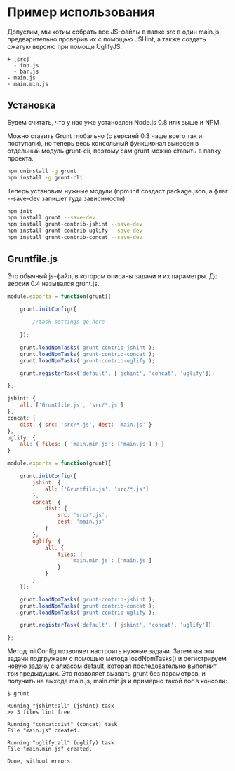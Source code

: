 Пример использования
====================


Допустим, мы хотим собрать все JS-файлы в папке src в один main.js, предварительно проверив их c помощью JSHint, а также создать сжатую версию при помощи UglifyJS. 

```
+ [src]
  - foo.js
  - bar.js
- main.js
- main.min.js
```

Установка
---------

Будем считать, что у нас уже установлен Node.js 0.8 или выше и NPM.

Можно ставить Grunt глобально (с версией 0.3 чаще всего так и поступали), но теперь весь консольный функционал вынесен в отдельный модуль grunt-cli, поэтому сам grunt можно ставить в папку проекта.

```bash
npm uninstall -g grunt
npm install -g grunt-cli
```

Теперь установим нужные модули (npm init создаст package.json, а флаг --save-dev запишет туда зависимости):

```bash
npm init
npm install grunt --save-dev
npm install grunt-contrib-jshint --save-dev
npm install grunt-contrib-uglify --save-dev
npm install grunt-contrib-concat --save-dev
```

Gruntfile.js
------------

Это обычный js-файл, в котором описаны задачи и их параметры. До версии 0.4 назывался grunt.js.

```javascript
module.exports = function(grunt){

    grunt.initConfig({
        
        //task settings go here
        
    });

    grunt.loadNpmTasks('grunt-contrib-jshint');
    grunt.loadNpmTasks('grunt-contrib-concat');
    grunt.loadNpmTasks('grunt-contrib-uglify');

    grunt.registerTask('default', ['jshint', 'concat', 'uglify']);

};
```

```javascript
jshint: {
    all: ['Gruntfile.js', 'src/*.js']
},
concat: {
    dist: { src: 'src/*.js', dest: 'main.js' }
},
uglify: {
    all: { files: { 'main.min.js': ['main.js'] } }
}
```

```javascript
module.exports = function(grunt){

    grunt.initConfig({
        jshint: {
            all: ['Gruntfile.js', 'src/*.js']
        },
        concat: {
            dist: {
                src: 'src/*.js',
                dest: 'main.js'
            }
        },
        uglify: {
            all: {
                files: {
                    'main.min.js': ['main.js']
                }
            }
        }
    });

    grunt.loadNpmTasks('grunt-contrib-jshint');
    grunt.loadNpmTasks('grunt-contrib-concat');
    grunt.loadNpmTasks('grunt-contrib-uglify');

    grunt.registerTask('default', ['jshint', 'concat', 'uglify']);

};
```

Метод initConfig позволяет настроить нужные задачи. Затем мы эти задачи подгружаем с помощью метода loadNpmTasks() и регистрируем новую задачу с алиасом default, которая последовательно выполнит три предыдущих. Это позволяет вызвать grunt без параметров, и получить на выходе main.js, main.min.js и примерно такой лог в консоли:

```
$ grunt

Running "jshint:all" (jshint) task
>> 3 files lint free.

Running "concat:dist" (concat) task
File "main.js" created.

Running "uglify:all" (uglify) task
File "main.min.js" created.

Done, without errors.
```

